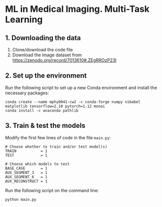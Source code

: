 # ML in Medical Imaging. Multi-Task Learning 

## 1. Downloading the data
1. Clone/download the code file
2. Download the image dataset from https://zenodo.org/record/7013610#.ZEgRROzP23I


## 2. Set up the environment
Run the following script to set up a new Conda environment and install the necessary packages:
```
conda create --name mphy0041-cw2 -c conda-forge numpy nibabel matplotlib tensorflow=2.10 pytorch=1.12 monai
conda install -c anaconda pathlib
```

## 3. Train & test the models 
Modify the first few lines of code in the file `main.py`:
```
# Choose whether to train and/or test model(s)
TRAIN           = 1
TEST            = 1

# Choose which models to test
BASE_CASE       = 1
AUX_SEGMENT_3   = 1
AUX_SEGMENT_6   = 1
AUX_RECONSTRUCT = 1
```

Run the following script on the command line:
```
python main.py
```

